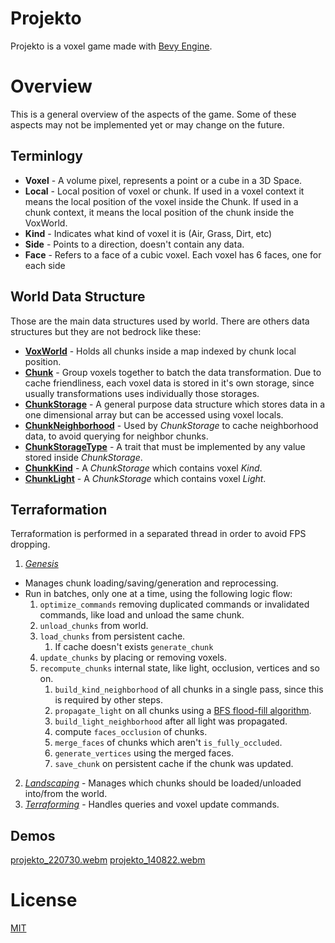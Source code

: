 # Projekto

Projekto is a voxel game made with [Bevy Engine](https://github.com/bevyengine/bevy).


# Overview

This is a general overview of the aspects of the game. Some of these aspects may not be implemented yet or may change on the future.

## Terminlogy ###
- **Voxel** - A volume pixel, represents a point or a cube in a 3D Space. 
- **Local** - Local position of voxel or chunk. If used in a voxel context it means the local position of the voxel inside the Chunk. If used in a chunk context, it means the local position of the chunk inside the VoxWorld.
- **Kind** - Indicates what kind of voxel it is (Air, Grass, Dirt, etc)
- **Side** - Points to a direction, doesn't contain any data.
- **Face** - Refers to a face of a cubic voxel. Each voxel has 6 faces, one for each side

## World Data Structure
Those are the main data structures used by world. There are others data structures but they are not bedrock like these:

- **[VoxWorld](https://github.com/afonsolage/projekto/blob/main/src/world/storage/voxworld.rs)** - Holds all chunks inside a map indexed by chunk local position.
- **[Chunk](https://github.com/afonsolage/projekto/blob/main/src/world/storage/chunk.rs)** - Group voxels together to batch the data transformation. Due to cache friendliness, each voxel data is stored in it's own storage, since usually transformations uses individually those storages.
- **[ChunkStorage](https://github.com/afonsolage/projekto/blob/main/src/world/storage/chunk.rs)** - A general purpose data structure which stores data in a one dimensional array but can be accessed using voxel locals.
- **[ChunkNeighborhood](https://github.com/afonsolage/projekto/blob/main/src/world/storage/chunk.rs)** - Used by *ChunkStorage* to cache neighborhood data, to avoid querying for neighbor chunks.
- **[ChunkStorageType](https://github.com/afonsolage/projekto/blob/main/src/world/storage/chunk.rs)** - A trait that must be implemented by any value stored inside *ChunkStorage*.
- **[ChunkKind](https://github.com/afonsolage/projekto/blob/main/src/world/storage/chunk.rs)** - A *ChunkStorage* which contains voxel *Kind*.
- **[ChunkLight](https://github.com/afonsolage/projekto/blob/main/src/world/storage/chunk.rs)** - A *ChunkStorage* which contains voxel *Light*.

## Terraformation

Terraformation is performed in a separated thread in order to avoid FPS dropping.

1. *[Genesis](https://github.com/afonsolage/projekto/blob/main/src/world/terraformation/genesis.rs)*
 - Manages chunk loading/saving/generation and reprocessing.
 - Run in batches, only one at a time, using the following logic flow:
    1. `optimize_commands` removing duplicated commands or invalidated commands, like load and unload the same chunk.
    2. `unload_chunks` from world.
    3. `load_chunks` from persistent cache.
       1. If cache doesn't exists `generate_chunk`
    4. `update_chunks` by placing or removing voxels.
    5. `recompute_chunks` internal state, like light, occlusion, vertices and so on.
       1. `build_kind_neighborhood` of all chunks in a single pass, since this is required by other steps.
       2. `propagate_light` on all chunks using a [BFS flood-fill algorithm](https://en.wikipedia.org/wiki/Flood_fill).
       3. `build_light_neighborhood` after all light was propagated.
       4. compute `faces_occlusion` of chunks.
       5. `merge_faces` of chunks which aren't `is_fully_occluded`.
       6. `generate_vertices` using the merged faces.
       7. `save_chunk` on persistent cache if the chunk was updated.

2. *[Landscaping](https://github.com/afonsolage/projekto/blob/main/src/world/terraformation/landscaping.rs)* - Manages which chunks should be loaded/unloaded into/from the world.
3. *[Terraforming](https://github.com/afonsolage/projekto/blob/main/src/world/terraformation/terraforming.rs)* - Handles queries and voxel update commands.

## Demos

[projekto_220730.webm](https://user-images.githubusercontent.com/1176452/181909251-cec6fe30-8a55-4107-8884-57cdc341919d.webm)
[projekto_140822.webm](https://user-images.githubusercontent.com/1176452/184536161-2b52c1e7-ccc3-4f55-a5a5-6cf7b4158d71.webm)

# License
[MIT](https://choosealicense.com/licenses/mit/)
